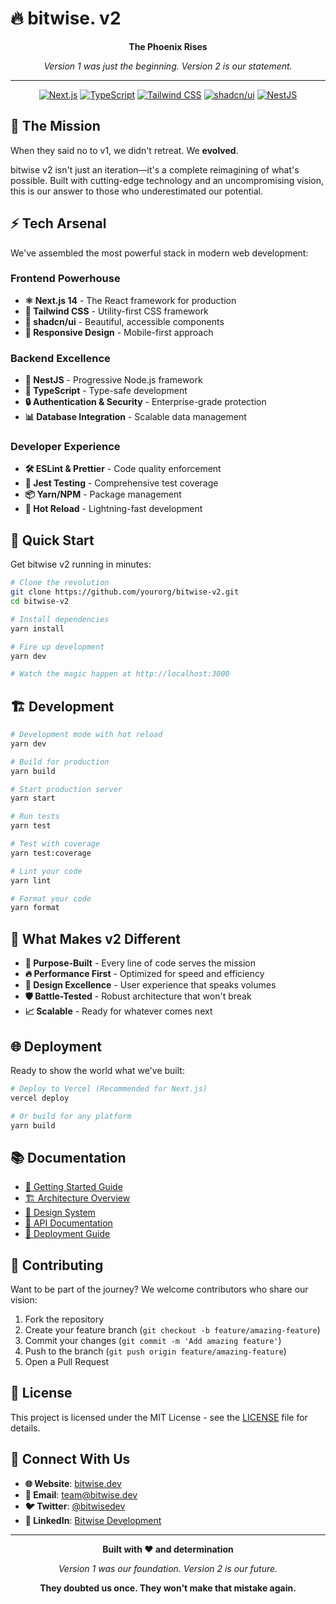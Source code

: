 # 🔥 bitwise. **v2**

<div align="center">

**The Phoenix Rises**

*Version 1 was just the beginning. Version 2 is our statement.*

---

[![Next.js](https://img.shields.io/badge/Next.js-000000?style=for-the-badge&logo=next.js&logoColor=white)](https://nextjs.org/)
[![TypeScript](https://img.shields.io/badge/TypeScript-007ACC?style=for-the-badge&logo=typescript&logoColor=white)](https://www.typescriptlang.org/)
[![Tailwind CSS](https://img.shields.io/badge/Tailwind_CSS-38B2AC?style=for-the-badge&logo=tailwind-css&logoColor=white)](https://tailwindcss.com/)
[![shadcn/ui](https://img.shields.io/badge/shadcn%2Fui-000000?style=for-the-badge&logo=shadcnui&logoColor=white)](https://ui.shadcn.com/)
[![NestJS](https://img.shields.io/badge/NestJS-E0234E?style=for-the-badge&logo=nestjs&logoColor=white)](https://nestjs.com/)

</div>

## 🎯 **The Mission**

When they said no to v1, we didn't retreat. We **evolved**.

bitwise v2 isn't just an iteration—it's a complete reimagining of what's possible. Built with cutting-edge technology and an uncompromising vision, this is our answer to those who underestimated our potential.

## ⚡ **Tech Arsenal**

We've assembled the most powerful stack in modern web development:

### Frontend Powerhouse
- **⚛️ Next.js 14** - The React framework for production
- **🎨 Tailwind CSS** - Utility-first CSS framework
- **🧩 shadcn/ui** - Beautiful, accessible components
- **📱 Responsive Design** - Mobile-first approach

### Backend Excellence  
- **🚀 NestJS** - Progressive Node.js framework
- **📝 TypeScript** - Type-safe development
- **🔒 Authentication & Security** - Enterprise-grade protection
- **📊 Database Integration** - Scalable data management

### Developer Experience
- **🛠️ ESLint & Prettier** - Code quality enforcement
- **🧪 Jest Testing** - Comprehensive test coverage
- **📦 Yarn/NPM** - Package management
- **🔄 Hot Reload** - Lightning-fast development

## 🚀 **Quick Start**

Get bitwise v2 running in minutes:

```bash
# Clone the revolution
git clone https://github.com/yourorg/bitwise-v2.git
cd bitwise-v2

# Install dependencies
yarn install

# Fire up development
yarn dev

# Watch the magic happen at http://localhost:3000
```

## 🏗️ **Development**

```bash
# Development mode with hot reload
yarn dev

# Build for production
yarn build

# Start production server
yarn start

# Run tests
yarn test

# Test with coverage
yarn test:coverage

# Lint your code
yarn lint

# Format your code
yarn format
```

## 🌟 **What Makes v2 Different**

- **🎯 Purpose-Built** - Every line of code serves the mission
- **🔥 Performance First** - Optimized for speed and efficiency  
- **🎨 Design Excellence** - User experience that speaks volumes
- **🛡️ Battle-Tested** - Robust architecture that won't break
- **📈 Scalable** - Ready for whatever comes next

## 🌐 **Deployment**

Ready to show the world what we've built:

```bash
# Deploy to Vercel (Recommended for Next.js)
vercel deploy

# Or build for any platform
yarn build
```

## 📚 **Documentation**

- [📖 Getting Started Guide](./docs/getting-started.md)
- [🏗️ Architecture Overview](./docs/architecture.md)
- [🎨 Design System](./docs/design-system.md)
- [🔧 API Documentation](./docs/api.md)
- [🚀 Deployment Guide](./docs/deployment.md)

## 🤝 **Contributing**

Want to be part of the journey? We welcome contributors who share our vision:

1. Fork the repository
2. Create your feature branch (`git checkout -b feature/amazing-feature`)
3. Commit your changes (`git commit -m 'Add amazing feature'`)
4. Push to the branch (`git push origin feature/amazing-feature`)
5. Open a Pull Request

## 📄 **License**

This project is licensed under the MIT License - see the [LICENSE](LICENSE) file for details.

## 🔗 **Connect With Us**

- **🌐 Website**: [bitwise.dev](https://bitwise.dev)
- **📧 Email**: team@bitwise.dev
- **🐦 Twitter**: [@bitwisedev](https://twitter.com/bitwisedev)
- **💼 LinkedIn**: [Bitwise Development](https://linkedin.com/company/bitwise-dev)

---

<div align="center">

**Built with ❤️ and determination**

*Version 1 was our foundation. Version 2 is our future.*

**They doubted us once. They won't make that mistake again.**

</div>